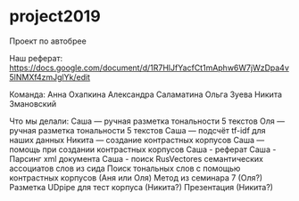 # project2019
Проект по автобрее

Наш реферат:
https://docs.google.com/document/d/1R7HlJfYacfCt1mAphw6W7jWzDpa4v5lNMXf4zmJglYk/edit

Команда:
Анна Охапкина
Александра Саламатина
Ольга Зуева
Никита Змановский


Что мы делали:
Саша — ручная разметка тональности 5 текстов
Оля — ручная разметка тональности 5 текстов
Саша — подсчёт tf-idf для наших данных
Никита — создание контрастных корпусов
Саша — помощь при создании контрастных корпусов
Саша - реферат
Саша - Парсинг xml документа 
Саша - поиск RusVectores семантических ассоциатов слов из сида
Поиск тональных слов с помощью контрастных корпусов (Аня или Оля)
Метод из семинара 7 (Оля?)
Разметка UDpipe для тест корпуса (Никита?)
Презентация (Никита?) 

